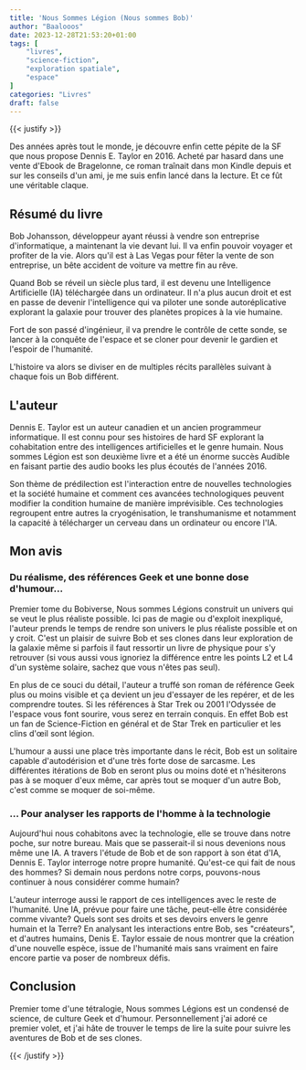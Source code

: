 ```yaml
---
title: 'Nous Sommes Légion (Nous sommes Bob)'
author: "Baalooos"
date: 2023-12-28T21:53:20+01:00
tags: [
    "livres",
    "science-fiction",
    "exploration spatiale",
    "espace"
]
categories: "Livres"
draft: false
---
```


{{< justify >}}

Des années après tout le monde, je découvre enfin cette pépite de la SF que nous propose Dennis E. Taylor en 2016. Acheté par hasard dans une vente d'Ebook de Bragelonne, ce roman traînait dans mon Kindle depuis et sur les conseils d'un ami, je me suis enfin lancé dans la lecture. Et ce fût une véritable claque.

## Résumé du livre

Bob Johansson, développeur ayant réussi à vendre son entreprise d'informatique, a maintenant la vie devant lui. Il va enfin pouvoir voyager et profiter de la vie. Alors qu'il est à Las Vegas pour fêter la vente de son entreprise, un bête accident de voiture va mettre fin au rêve.

Quand Bob se réveil un siècle plus tard, il est devenu une Intelligence Artificielle (IA) téléchargée dans un ordinateur. Il n'a plus aucun droit et est en passe de devenir l'intelligence qui va piloter une sonde autoréplicative explorant la galaxie pour trouver des planètes propices à la vie humaine.

Fort de son passé d'ingénieur, il va prendre le contrôle de cette sonde, se lancer à la conquête de l'espace et se cloner pour devenir le gardien et l'espoir de l'humanité.

L'histoire va alors se diviser en de multiples récits parallèles suivant à chaque fois un Bob différent.

## L'auteur

Dennis E. Taylor est un auteur canadien et un ancien programmeur informatique. Il est connu pour ses histoires de hard SF explorant la cohabitation entre des intelligences artificielles et le genre humain. Nous sommes Légion est son deuxième livre et a été un énorme succès Audible en faisant partie des audio books les plus écoutés de l'années 2016.

Son thème de prédilection est l'interaction entre de nouvelles technologies et la société humaine et comment ces avancées technologiques peuvent modifier la condition humaine de manière imprévisible. Ces technologies regroupent entre autres la cryogénisation, le transhumanisme et notamment la capacité à télécharger un cerveau dans un ordinateur ou encore l'IA.

## Mon avis

### Du réalisme, des références Geek et une bonne dose d'humour...

Premier tome du Bobiverse, Nous sommes Légions construit un univers qui se veut le plus réaliste possible. Ici pas de magie ou d'exploit inexpliqué, l'auteur prends le temps de rendre son univers le plus réaliste possible et on y croit. C'est un plaisir de suivre Bob et ses clones dans leur exploration de la galaxie même si parfois il faut ressortir un livre de physique pour s'y retrouver (si vous aussi vous ignoriez la différence entre les points L2 et L4 d'un système solaire, sachez que vous n'êtes pas seul).

En plus de ce souci du détail, l'auteur a truffé son roman de référence Geek plus ou moins visible et ça devient un jeu d'essayer de les repérer, et de les comprendre toutes. Si les références à Star Trek ou 2001 l'Odyssée de l'espace vous font sourire, vous serez en terrain conquis. En effet Bob est un fan de Science-Fiction en général et de Star Trek en particulier et les clins d'œil sont légion.

L'humour a aussi une place très importante dans le récit, Bob est un solitaire capable d'autodérision et d'une très forte dose de sarcasme. Les différentes itérations de Bob en seront plus ou moins doté et n'hésiterons pas à se moquer d'eux même, car après tout se moquer d'un autre Bob, c'est comme se moquer de soi-même.

### ... Pour analyser les rapports de l'homme à la technologie

Aujourd'hui nous cohabitons avec la technologie, elle se trouve dans notre poche, sur notre bureau. Mais que se passerait-il si nous devenions nous même une IA. A travers l'étude de Bob et de son rapport à son état d'IA, Dennis E. Taylor interroge notre propre humanité. Qu'est-ce qui fait de nous des hommes? Si demain nous perdons notre corps, pouvons-nous continuer à nous considérer comme humain?

L'auteur interroge aussi le rapport de ces intelligences avec le reste de l'humanité. Une IA, prévue pour faire une tâche, peut-elle être considérée comme vivante? Quels sont ses droits et ses devoirs envers le genre humain et la Terre? En analysant les interactions entre Bob, ses "créateurs", et d'autres humains, Denis E. Taylor essaie de nous montrer que la création d'une nouvelle espèce, issue de l'humanité mais sans vraiment en faire encore partie va poser de nombreux défis.

## Conclusion

Premier tome d'une tétralogie, Nous sommes Légions est un condensé de science, de culture Geek et d'humour. Personnellement j'ai adoré ce premier volet, et j'ai hâte de trouver le temps de lire la suite pour suivre les aventures de Bob et de ses clones.

{{< /justify >}}
